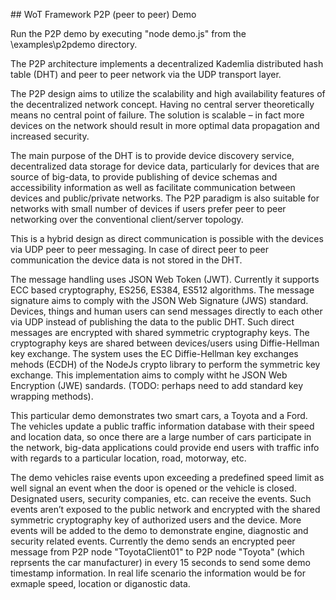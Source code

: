 ﻿﻿## WoT Framework P2P (peer to peer) Demo 

Run the P2P demo by executing "node demo.js" from the \examples\p2pdemo directory.

The P2P architecture implements a decentralized Kademlia distributed hash table (DHT) and peer to peer network via the UDP transport layer. 

The P2P design aims to utilize the scalability and high availability features of the decentralized network concept. Having no central server theoretically means no central point of failure. The solution is scalable – in fact more devices on the network should result in more optimal data propagation and increased security.

The main purpose of the DHT is to provide device discovery service, decentralized data storage for device data, particularly for devices that are source of big-data, to provide publishing of device schemas and accessibility information as well as facilitate communication between devices and public/private networks. The P2P paradigm is also suitable for networks with small number of devices if users prefer peer to peer networking over the conventional client/server topology.

This is a hybrid design as direct communication is possible with the devices via UDP peer to peer messaging. In case of direct peer to peer communication the device data is not stored in the DHT.

The message handling uses JSON Web Token (JWT). Currently it supports ECC based cryptography, ES256, ES384, ES512 algorithms. The message signature aims to comply with the JSON Web Signature (JWS) standard. 
Devices, things and human users can send messages directly to each other via UDP instead of publishing the data to the public DHT. Such direct messages are encrypted with shared symmetric cryptography keys. The cryptography keys are shared between devices/users using Diffie-Hellman key exchange. The system uses the EC Diffie-Hellman key exchanges mehods (ECDH) of the NodeJs crypto library to perform the symmetric key exchange. This implementation aims to comply witht he JSON Web Encryption (JWE) sandards. (TODO: perhaps need to add standard key wrapping methods).

This particular demo demonstrates two smart cars, a Toyota and a Ford. The vehicles update a public traffic information database with their speed and location data, so once there are a large number of cars participate in the network, big-data applications could provide end users with traffic info with regards to a particular location, road, motorway, etc.  

The demo vehicles raise events upon exceeding a predefined speed limit as well signal an event when the door is opened or the vehicle is closed. Designated users, security companies, etc. can receive the events. Such events aren’t exposed to the public network and encrypted with the shared symmetric cryptography key of authorized users and the device. More events will be added to the demo to demonstrate engine, diagnostic and security related events. Currently the demo sends an encrypted peer message from P2P node "ToyotaClient01" to P2P node "Toyota" (which reprsents the car manufacturer) in every 15 seconds to send some demo timestamp information. In real life scenario the information would be for exmaple speed, location or diganostic data.
